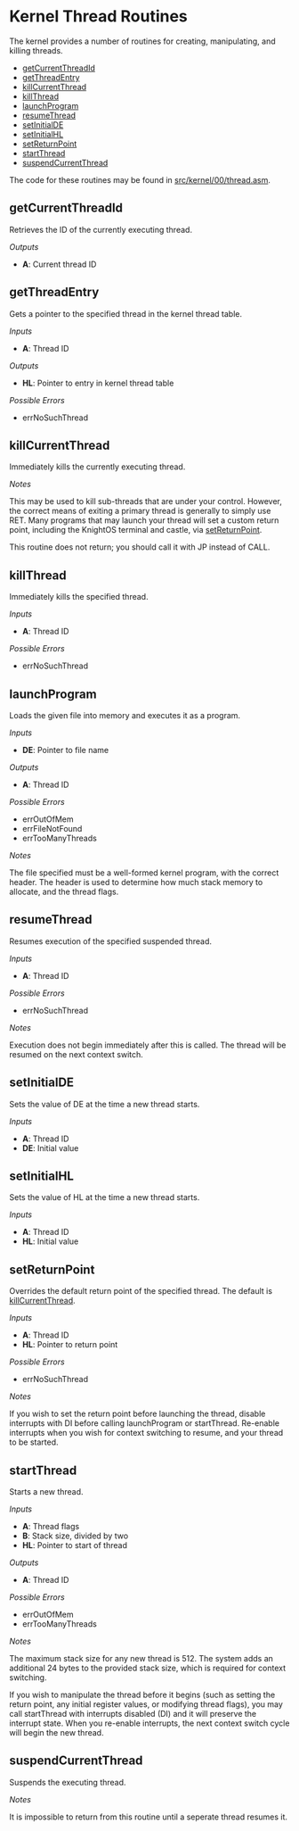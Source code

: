 # Kernel Thread Routines

The kernel provides a number of routines for creating, manipulating, and killing threads.

* [getCurrentThreadId](#getcurrentthreadid)
* [getThreadEntry](#getthreadentry)
* [killCurrentThread](#killcurrentthread)
* [killThread](#killthread)
* [launchProgram](#launchprogram)
* [resumeThread](#resumethread)
* [setInitialDE](#setinitialde)
* [setInitialHL](#setinitialhl)
* [setReturnPoint](#setreturnpoint)
* [startThread](#startthread)
* [suspendCurrentThread](#suspendcurrentthread)

The code for these routines may be found in
[src/kernel/00/thread.asm](https://github.com/KnightSoft/KnightOS/blob/master/src/kernel/00/thread.asm).

## getCurrentThreadId

Retrieves the ID of the currently executing thread.

*Outputs*

* **A**: Current thread ID

## getThreadEntry

Gets a pointer to the specified thread in the kernel thread table.

*Inputs*

* **A**: Thread ID

*Outputs*

* **HL**: Pointer to entry in kernel thread table

*Possible Errors*

* errNoSuchThread

## killCurrentThread

Immediately kills the currently executing thread.

*Notes*

This may be used to kill sub-threads that are under your control. However, the correct
means of exiting a primary thread is generally to simply use RET. Many programs that
may launch your thread will set a custom return point, including the KnightOS terminal
and castle, via [setReturnPoint](#setreturnpoint).

This routine does not return; you should call it with JP instead of CALL.

## killThread

Immediately kills the specified thread.

*Inputs*

* **A**: Thread ID

*Possible Errors*

* errNoSuchThread

## launchProgram

Loads the given file into memory and executes it as a program.

*Inputs*

* **DE**: Pointer to file name

*Outputs*

* **A**: Thread ID

*Possible Errors*

* errOutOfMem
* errFileNotFound
* errTooManyThreads

*Notes*

The file specified must be a well-formed kernel program, with the correct header. The
header is used to determine how much stack memory to allocate, and the thread flags.

## resumeThread

Resumes execution of the specified suspended thread.

*Inputs*

* **A**: Thread ID

*Possible Errors*

* errNoSuchThread

*Notes*

Execution does not begin immediately after this is called. The thread will be resumed
on the next context switch.

## setInitialDE

Sets the value of DE at the time a new thread starts.

*Inputs*

* **A**: Thread ID
* **DE**: Initial value

## setInitialHL

Sets the value of HL at the time a new thread starts.

*Inputs*

* **A**: Thread ID
* **HL**: Initial value

## setReturnPoint

Overrides the default return point of the specified thread. The default is
[killCurrentThread](#killcurrentthread).

*Inputs*

* **A**: Thread ID
* **HL**: Pointer to return point

*Possible Errors*

* errNoSuchThread

*Notes*

If you wish to set the return point before launching the thread, disable interrupts with
DI before calling launchProgram or startThread. Re-enable interrupts when you wish for
context switching to resume, and your thread to be started.

## startThread

Starts a new thread.

*Inputs*

* **A**: Thread flags
* **B**: Stack size, divided by two
* **HL**: Pointer to start of thread

*Outputs*

* **A**: Thread ID

*Possible Errors*

* errOutOfMem
* errTooManyThreads

*Notes*

The maximum stack size for any new thread is 512. The system adds an additional 24 bytes to
the provided stack size, which is required for context switching.

If you wish to manipulate the thread before it begins (such as setting the return point, any
initial register values, or modifying thread flags), you may call startThread with interrupts
disabled (DI) and it will preserve the interrupt state. When you re-enable interrupts, the
next context switch cycle will begin the new thread.

## suspendCurrentThread

Suspends the executing thread.

*Notes*

It is impossible to return from this routine until a seperate thread resumes it.
